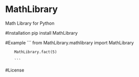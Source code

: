 # MathLibrary
Math Library for Python

#Installation
pip install MathLibrary

#Example
        ```
        from MathLibrary.mathlibrary import MathLibrary
        
        MathLibrary.fact(5)
        
        ```
#License
